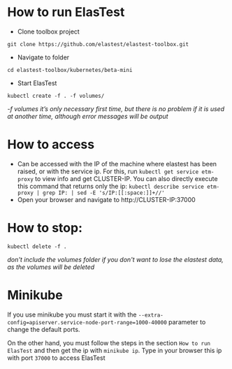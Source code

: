 # How to run ElasTest
- Clone toolbox project
```
git clone https://github.com/elastest/elastest-toolbox.git
```
- Navigate to folder
```
cd elastest-toolbox/kubernetes/beta-mini
```
- Start ElasTest
```
kubectl create -f . -f volumes/
```
*-f volumes it’s only necessary first time, but there is no problem if it is used at another time, although error messages will be output*

# How to access
- Can be accessed with the IP of the machine where elastest has been raised, or with the service ip. For this, run `kubectl get service etm-proxy` to view info and get CLUSTER-IP. You can also directly execute this command that returns only the ip: `kubectl describe service etm-proxy | grep IP: | sed -E 's/IP:[[:space:]]+//'`
- Open your browser and navigate to http://CLUSTER-IP:37000

# How to stop:
```
kubectl delete -f .
```

*don't include the volumes folder if you don't want to lose the elastest data, as the volumes will be deleted*

# Minikube
If you use minikube you must start it with the `--extra-config=apiserver.service-node-port-range=1000-40000` parameter to change the default ports.

On the other hand, you must follow the steps in the section `How to run ElasTest` and then get the ip with `minikube ip`. Type in your browser this ip with port `37000` to access ElasTest

